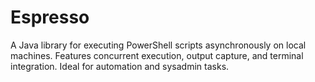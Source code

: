 # Espresso
A Java library for executing PowerShell scripts asynchronously on local machines. Features concurrent execution, output capture, and terminal integration. Ideal for automation and sysadmin tasks.
